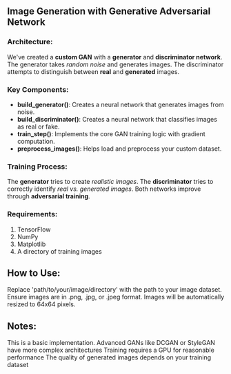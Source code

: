 ## Image Generation with Generative Adversarial Network

### Architecture:

We've created a **custom GAN** with a **generator** and **discriminator network**.
The generator takes *random noise* and generates images.
The discriminator attempts to distinguish between **real** and **generated** images.


### Key Components:
 - **build_generator()**: Creates a neural network that generates images from noise.
 - **build_discriminator()**: Creates a neural network that classifies images as real or fake.
 - **train_step()**: Implements the core GAN training logic with gradient computation.
 - **preprocess_images()**: Helps load and preprocess your custom dataset.


### Training Process:

The **generator** tries to create *realistic images*.
The **discriminator** tries to correctly identify *real vs. generated images*.
Both networks improve through **adversarial training**.



### Requirements:

 1. TensorFlow
 2. NumPy
 3. Matplotlib
 4. A directory of training images

## How to Use:

Replace 'path/to/your/image/directory' with the path to your image dataset.
Ensure images are in .png, .jpg, or .jpeg format.
Images will be automatically resized to 64x64 pixels.

## Notes:

This is a basic implementation. Advanced GANs like DCGAN or StyleGAN have more complex architectures
Training requires a GPU for reasonable performance
The quality of generated images depends on your training dataset